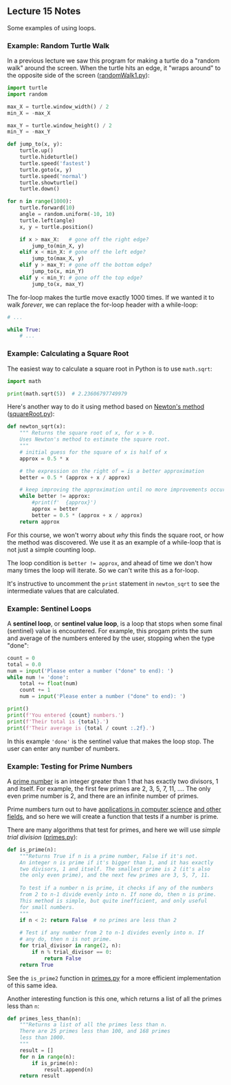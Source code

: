 ## Lecture 15 Notes

Some examples of using loops.

### Example: Random Turtle Walk

In a previous lecture we saw this program for making a turtle do a "random
walk" around the screen. When the turtle hits an edge, it "wraps around" to
the opposite side of the screen ([randomWalk1.py](randomWalk1.py)):

```python
import turtle
import random

max_X = turtle.window_width() / 2
min_X = -max_X

max_Y = turtle.window_height() / 2
min_Y = -max_Y

def jump_to(x, y):
    turtle.up()
    turtle.hideturtle()
    turtle.speed('fastest')
    turtle.goto(x, y)
    turtle.speed('normal')
    turtle.showturtle()
    turtle.down()

for n in range(1000):
    turtle.forward(10)
    angle = random.uniform(-10, 10)
    turtle.left(angle)
    x, y = turtle.position()

    if x > max_X:   # gone off the right edge?
        jump_to(min_X, y)
    elif x < min_X: # gone off the left edge?
        jump_to(max_X, y)
    elif y > max_Y: # gone off the bottom edge?
        jump_to(x, min_Y)
    elif y < min_Y: # gone off the top edge?
        jump_to(x, max_Y)
```

The for-loop makes the turtle move exactly 1000 times. If we wanted it to walk
*forever*, we can replace the for-loop header with a while-loop:

```python
# ...

while True:
    # ...
```


### Example: Calculating a Square Root

The easiest way to calculate a square root in Python is to use `math.sqrt`:

```python
import math

print(math.sqrt(5))  # 2.23606797749979
```

Here's another way to do it using method based on [Newton's method](https://en.wikipedia.org/wiki/Newton%27s_method) ([squareRoot.py](squareRoot.py)):

```python
def newton_sqrt(x):
    """ Returns the square root of x, for x > 0.
    Uses Newton's method to estimate the square root.
    """
    # initial guess for the square of x is half of x
    approx = 0.5 * x

    # the expression on the right of = is a better approximation
    better = 0.5 * (approx + x / approx)

    # keep improving the approximation until no more improvements occur
    while better != approx:
        #print(f'  {approx}')
        approx = better
        better = 0.5 * (approx + x / approx)
    return approx
```

For this course, we won't worry about *why* this finds the square root, or how
the method was discovered. We use it as an example of a while-loop that is not
just a simple counting loop. 

The loop condition is `better != approx`, and ahead of time we don't how many
times the loop will iterate. So we can't write this as a for-loop.

It's instructive to uncomment the `print` statement in `newton_sqrt` to see
the intermediate values that are calculated.


### Example: Sentinel Loops

A **sentinel loop**, or **sentinel value loop**, is a loop that stops when
some final (sentinel) value is encountered. For example, this progam prints
the sum and average of the numbers entered by the user, stopping when the type
"done":

```python
count = 0
total = 0.0
num = input('Please enter a number ("done" to end): ')
while num != 'done':
    total += float(num)
    count += 1
    num = input('Please enter a number ("done" to end): ')

print()
print(f'You entered {count} numbers.')
print(f'Their total is {total}.')
print(f'Their average is {total / count :.2f}.')
```

In this example `'done'` is the sentinel value that makes the loop stop. The
user can enter any number of numbers.

### Example: Testing for Prime Numbers

A [prime number](https://en.wikipedia.org/wiki/Prime_number) is an integer
greater than 1 that has exactly two divisors, 1 and itself. For example, the
first few primes are 2, 3, 5, 7, 11, .... The only even prime number is 2, and
there are an infinite number of primes.

Prime numbers turn out to have [applications in computer
science](https://en.wikipedia.org/wiki/Prime_number#Other_computational_applications)
[and other
fields](https://en.wikipedia.org/wiki/Prime_number#Other_applications), and so
here we will create a function that tests if a number is prime. 

There are many algorithms that test for primes, and here we will use *simple
trial division* ([primes.py](primes.py)):

```python
def is_prime(n):
    """Returns True if n is a prime number, False if it's not.
    An integer n is prime if it's bigger than 1, and it has exactly
    two divisors, 1 and itself. The smallest prime is 2 (it's also
    the only even prime), and the next few primes are 3, 5, 7, 11.
    
    To test if a number n is prime, it checks if any of the numbers
    from 2 to n-1 divide evenly into n. If none do, then n is prime.
    This method is simple, but quite inefficient, and only useful
    for small numbers.
    """
    if n < 2: return False  # no primes are less than 2
    
    # Test if any number from 2 to n-1 divides evenly into n. If
    # any do, then n is not prime.
    for trial_divisor in range(2, n):
        if n % trial_divisor == 0:
            return False
    return True
```

See the `is_prime2` function in [primes.py](primes.py) for a more efficient
implementation of this same idea.

Another interesting function is this one, which returns a list of all the
primes less than `n`:

```python
def primes_less_than(n):
    """Returns a list of all the primes less than n.
    There are 25 primes less than 100, and 168 primes
    less than 1000.
    """
    result = []
    for n in range(n):
        if is_prime(n):
            result.append(n)
    return result
```
